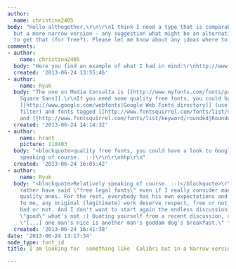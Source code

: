 ```yaml
---
author:
  name: christina2405
body: "Hello althogether,\r\n\r\nI think I need a type that is comparable to Calibri
  but a more narrow version - any suggestion what might be an alternative and were
  to get that (for free?). Please let me know about any ideas where to get that.\r\n\r\nThanks!\r\nChristina"
comments:
- author:
    name: christina2405
  body: "Here you find an example of what I had in mind:\r\nhttp://www.media-consulta.com/mc.html"
  created: '2013-06-24 13:55:46'
- author:
    name: Ryuk
  body: "The one on Media Consulta is [[http://www.myfonts.com/fonts/parachute/pf-square-sans-pro|PF
    Square Sans]].\r\nIf you need some quality free fonts, you could have a look to
    [[http://www.google.com/webfonts|Google Web Fonts directory]] (use \"sans\" as
    filter) and fonts tagged [[http://www.fontsquirrel.com/fonts/list/style/Sans|Sans]]
    and [[http://www.fontsquirrel.com/fonts/list/keyword/rounded|Rounded]] at Fontsquirrel."
  created: '2013-06-24 14:14:32'
- author:
    name: hrant
    picture: 110403
  body: "<blockquote>quality free fonts, you could have a look to Google Web Fonts</blockquote>\r\n\r\nRelatively
    speaking of course.  :-)\r\n\r\nhhp\r\n"
  created: '2013-06-24 16:05:42'
- author:
    name: Ryuk
  body: "<blockquote>Relatively speaking of course. :-)</blockquote>\r\nAgree. I'd
    rather have said \"free legal fonts\" even if I really consider many of them as
    quality ones. For the rest, everybody has his own expectations and standards.
    To me, any original (legitimate) work deserve respect, free or not, (technically)
    bad or not. And I don't want to start again the endless discussion about what's
    \"good\" what's not :) Quoting yourself from a recent discussion, don't forget
    \"[...] one man's nice is another man's goddam dog's breakfast.\" "
  created: '2013-06-24 16:41:38'
date: '2013-06-24 13:17:34'
node_type: font_id
title: I am looking for  something like  Calibri but in a Narrow version

---
```

